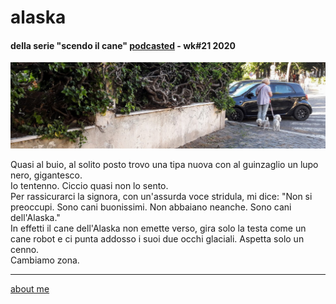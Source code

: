 # alaska
#### della serie "scendo il cane" [podcasted](https://anchor.fm/cacioman) -  wk#21 2020  

![](/20wk21scendoilcane2305.png)  

Quasi al buio, al solito posto trovo una tipa nuova con al guinzaglio un lupo nero, gigantesco.  
Io tentenno. Ciccio quasi non lo sento.  
Per rassicurarci la signora, con un'assurda voce stridula, mi dice: "Non si preoccupi. Sono  cani buonissimi. Non abbaiano neanche. Sono cani dell'Alaska."  
In effetti il cane dell'Alaska non emette verso, gira solo la testa come un cane robot e ci punta addosso i suoi due occhi glaciali. Aspetta solo un cenno.    
Cambiamo zona.  

---  
[about me](https://about.me/cacioman)
